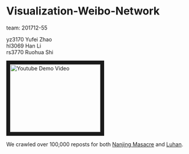 # Visualization-Weibo-Network

team: 201712-55

yz3170 Yufei Zhao  
hl3069 Han Li  
rs3770 Ruohua Shi  

<a href="http://www.youtube.com/watch?feature=player_embedded&v=YKUmq7IiA8c
" target="_blank"><img src="http://img.youtube.com/vi/YKUmq7IiA8c/0.jpg"
alt="Youtube Demo Video" width="240" height="180" border="10" /></a>

We crawled over 100,000 reposts for both [Nanjing Masacre]() and [Luhan]().
